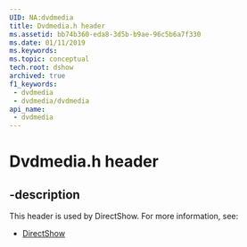 ```yaml
---
UID: NA:dvdmedia
title: Dvdmedia.h header
ms.assetid: bb74b360-eda8-3d5b-b9ae-96c5b6a7f330
ms.date: 01/11/2019
ms.keywords: 
ms.topic: conceptual
tech.root: dshow
archived: true
f1_keywords:
 - dvdmedia
 - dvdmedia/dvdmedia
api_name:
 - dvdmedia
---
```


# Dvdmedia.h header


## -description

This header is used by DirectShow. For more information, see:

- [DirectShow](../_dshow/index.md)

